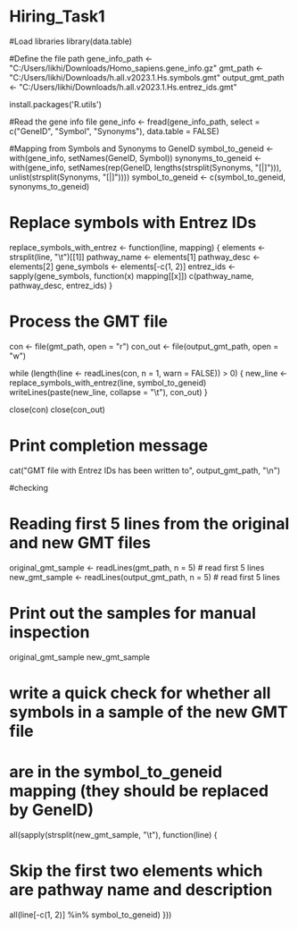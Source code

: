 # Hiring_Task1
#Load libraries
library(data.table)

#Define the file path
gene_info_path <- "C:/Users/likhi/Downloads/Homo_sapiens.gene_info.gz"
gmt_path <- "C:/Users/likhi/Downloads/h.all.v2023.1.Hs.symbols.gmt"
output_gmt_path <- "C:/Users/likhi/Downloads/h.all.v2023.1.Hs.entrez_ids.gmt"

install.packages('R.utils')

#Read the gene info file
gene_info <- fread(gene_info_path, select = c("GeneID", "Symbol", "Synonyms"), data.table = FALSE)

#Mapping from Symbols and Synonyms to GeneID
symbol_to_geneid <- with(gene_info, setNames(GeneID, Symbol))
synonyms_to_geneid <- with(gene_info, setNames(rep(GeneID, lengths(strsplit(Synonyms, "[|]"))), unlist(strsplit(Synonyms, "[|]"))))
symbol_to_geneid <- c(symbol_to_geneid, synonyms_to_geneid)

# Replace symbols with Entrez IDs
replace_symbols_with_entrez <- function(line, mapping) {
  elements <- strsplit(line, "\t")[[1]]
  pathway_name <- elements[1]
  pathway_desc <- elements[2]
  gene_symbols <- elements[-c(1, 2)]
  entrez_ids <- sapply(gene_symbols, function(x) mapping[[x]])
  c(pathway_name, pathway_desc, entrez_ids)
}

# Process the GMT file
con <- file(gmt_path, open = "r")
con_out <- file(output_gmt_path, open = "w")

while (length(line <- readLines(con, n = 1, warn = FALSE)) > 0) {
  new_line <- replace_symbols_with_entrez(line, symbol_to_geneid)
  writeLines(paste(new_line, collapse = "\t"), con_out)
}

close(con)
close(con_out)

# Print completion message
cat("GMT file with Entrez IDs has been written to", output_gmt_path, "\n")

#checking
# Reading first 5 lines from the original and new GMT files
original_gmt_sample <- readLines(gmt_path, n = 5) # read first 5 lines
new_gmt_sample <- readLines(output_gmt_path, n = 5) # read first 5 lines

# Print out the samples for manual inspection
original_gmt_sample
new_gmt_sample

# write a quick check for whether all symbols in a sample of the new GMT file
# are in the symbol_to_geneid mapping (they should be replaced by GeneID)
all(sapply(strsplit(new_gmt_sample, "\t"), function(line) {
  # Skip the first two elements which are pathway name and description
  all(line[-c(1, 2)] %in% symbol_to_geneid)
}))
